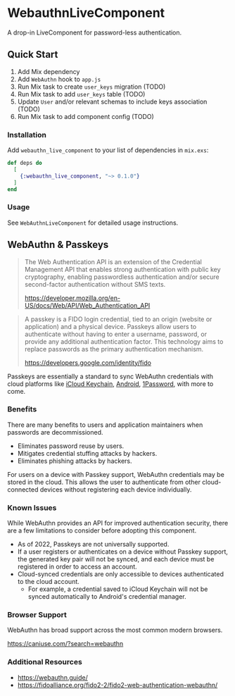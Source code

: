 # WebauthnLiveComponent

A drop-in LiveComponent for password-less authentication.

## Quick Start

1. Add Mix dependency
1. Add `WebAuthn` hook to `app.js`
1. Run Mix task to create `user_keys` migration (TODO)
1. Run Mix task to add `user_keys` table (TODO)
1. Update `User` and/or relevant schemas to include keys association (TODO)
1. Run Mix task to add component config (TODO)

### Installation

Add `webauthn_live_component` to your list of dependencies in `mix.exs`:

```elixir
def deps do
  [
    {:webauthn_live_component, "~> 0.1.0"}
  ]
end
```

### Usage

See `WebAuthnLiveComponent` for detailed usage instructions.

## WebAuthn & Passkeys

> The Web Authentication API is an extension of the Credential Management API that enables strong authentication with public key cryptography, enabling passwordless authentication and/or secure second-factor authentication without SMS texts.
>
> https://developer.mozilla.org/en-US/docs/Web/API/Web_Authentication_API

> A passkey is a FIDO login credential, tied to an origin (website or application) and a physical device. Passkeys allow users to authenticate without having to enter a username, password, or provide any additional authentication factor. This technology aims to replace passwords as the primary authentication mechanism.
>
> https://developers.google.com/identity/fido

Passkeys are essentially a standard to sync WebAuthn credentials with cloud platforms like [iCloud Keychain](https://developer.apple.com/passkeys/), [Android](https://developers.google.com/identity/fido), [1Password](https://blog.1password.com/1password-is-joining-the-fido-alliance/), with more to come.

### Benefits

There are many benefits to users and application maintainers when passwords are decommissioned.

- Eliminates password reuse by users.
- Mitigates credential stuffing attacks by hackers.
- Eliminates phishing attacks by hackers.

For users on a device with Passkey support, WebAuthn credentials may be stored in the cloud. This allows the user to authenticate from other cloud-connected devices without registering each device individually.

### Known Issues

While WebAuthn provides an API for improved authentication security, there are a few limitations to consider before adopting this component.

- As of 2022, Passkeys are not universally supported.
- If a user registers or authenticates on a device without Passkey support, the generated key pair will not be synced, and each device must be registered in order to access an account.
- Cloud-synced credentials are only accessible to devices authenticated to the cloud account.
  - For example, a credential saved to iCloud Keychain will not be synced automatically to Android's credential manager.

### Browser Support

WebAuthn has broad support across the most common modern browsers.

https://caniuse.com/?search=webauthn

### Additional Resources

- https://webauthn.guide/
- https://fidoalliance.org/fido2-2/fido2-web-authentication-webauthn/
